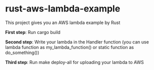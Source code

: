# rust-aws-lambda-example

This project gives you an AWS lambda example by Rust

**First step**: Run cargo build

**Second step**: Write your lambda in the Handler function (you can use lambda function as my_lambda_function() or static function as do_something())

**Third step**: Run make deploy-all for uploading your lambda to AWS
